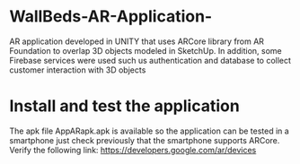 # WallBeds-AR-Application-
AR application developed in UNITY that uses ARCore library from AR Foundation to overlap 3D objects modeled in SketchUp. In addition, some Firebase services were used such us authentication and database to collect customer interaction with 3D objects

# Install and test the application
The apk file AppARapk.apk is available so the application can be tested in a smartphone just check previously that the smartphone supports ARCore. Verify the following link: https://developers.google.com/ar/devices
